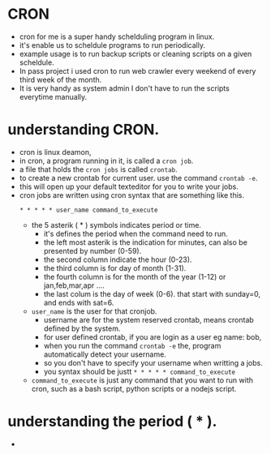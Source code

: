 # CRON
- cron for me is a super handy schelduling program in linux.
- it's enable us to scheldule programs to run periodically.
- example usage is to run backup scripts or cleaning scripts on a given scheldule.
- In pass project i used cron to run web crawler every weekend of every third week of the month.
- It is very handy as system admin I don't have to run the scripts everytime manually.

# understanding CRON.
- cron is linux deamon,
- in cron, a program running in it, is called a `cron job`. 
- a file that holds the  `cron jobs` is called `crontab`.
- to create a new crontab for current user. use the command `crontab -e`.
- this will open up your default texteditor for you to write your jobs.
- cron jobs are written using cron syntax that are something like this.
  ```
  * * * * * user_name command_to_execute
  ```
  - the 5 asterik ( * ) symbols indicates period or time.
    - it's defines the period when the command need to run.
    - the left most asterik is the indication for minutes, can also be presented by number (0-59).
    - the second column indicate the hour (0-23).
    - the third column is for day of month (1-31).
    - the fourth column is for the month of the year (1-12) or jan,feb,mar,apr ....
    - the last colum is the day of week (0-6). that start with sunday=0, and ends with sat=6.
  - `user_name` is the user for that cronjob. 
    - username are for the system reserved crontab, means crontab defined by the system.
    - for user defined crontab, if you are login as a user eg name: bob,
    - when you run the command `crontab -e` the, program automatically detect your username.
    - so you don't have to specify your username when writting a jobs.
    - you syntax should be justt `* * * * * command_to_execute`
  - `command_to_execute` is just any command that you want to run with cron, such as a bash script, python scripts or a nodejs script.

# understanding the period ( * ).
- 
